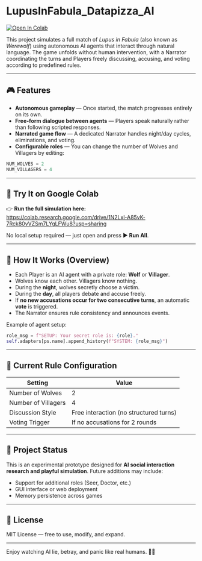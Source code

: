 # LupusInFabula_Datapizza_AI 
<a target="_blank" href="https://colab.research.google.com/github/Camillo4eyes/LupusInFabula_Datapizza_AI/blob/main/DatapizzaAI_lupus.ipynb">
  <img src="https://colab.research.google.com/assets/colab-badge.svg" alt="Open In Colab"/>
</a>

This project simulates a full match of *Lupus in Fabula* (also known as *Werewolf*) using autonomous AI agents that interact through natural language. The game unfolds without human intervention, with a Narrator coordinating the turns and Players freely discussing, accusing, and voting according to predefined rules.

---

## 🎮 Features

- **Autonomous gameplay** — Once started, the match progresses entirely on its own.
- **Free-form dialogue between agents** — Players speak naturally rather than following scripted responses.
- **Narrated game flow** — A dedicated Narrator handles night/day cycles, eliminations, and voting.
- **Configurable roles** — You can change the number of Wolves and Villagers by editing:

```python
NUM_WOLVES = 2
NUM_VILLAGERS = 4
```

---

## 🚀 Try It on Google Colab

👉 **Run the full simulation here:**  
https://colab.research.google.com/drive/1N2Lxl-A85vK-7Rck80vVZSm7LYgLFWu8?usp=sharing

No local setup required — just open and press **▶ Run All**.

---

## 🧠 How It Works (Overview)

- Each Player is an AI agent with a private role: **Wolf** or **Villager**.
- Wolves know each other. Villagers know nothing.
- During the **night**, wolves secretly choose a victim.
- During the **day**, all players debate and accuse freely.
- If **no new accusations occur for two consecutive turns**, an automatic **vote** is triggered.
- The Narrator ensures rule consistency and announces events.

Example of agent setup:

```python
role_msg = f"SETUP: Your secret role is: {role}."
self.adapters[ps.name].append_history(f"SYSTEM: {role_msg}")
```

---

## 📌 Current Rule Configuration

| Setting        | Value |
|----------------|-------|
| Number of Wolves | 2 |
| Number of Villagers | 4 |
| Discussion Style | Free interaction (no structured turns) |
| Voting Trigger | If no accusations for 2 rounds |

---

## 📂 Project Status

This is an experimental prototype designed for **AI social interaction research and playful simulation**. Future additions may include:

- Support for additional roles (Seer, Doctor, etc.)
- GUI interface or web deployment
- Memory persistence across games

---

## 📜 License

MIT License — free to use, modify, and expand.

---

Enjoy watching AI lie, betray, and panic like real humans. 🐺🔥
